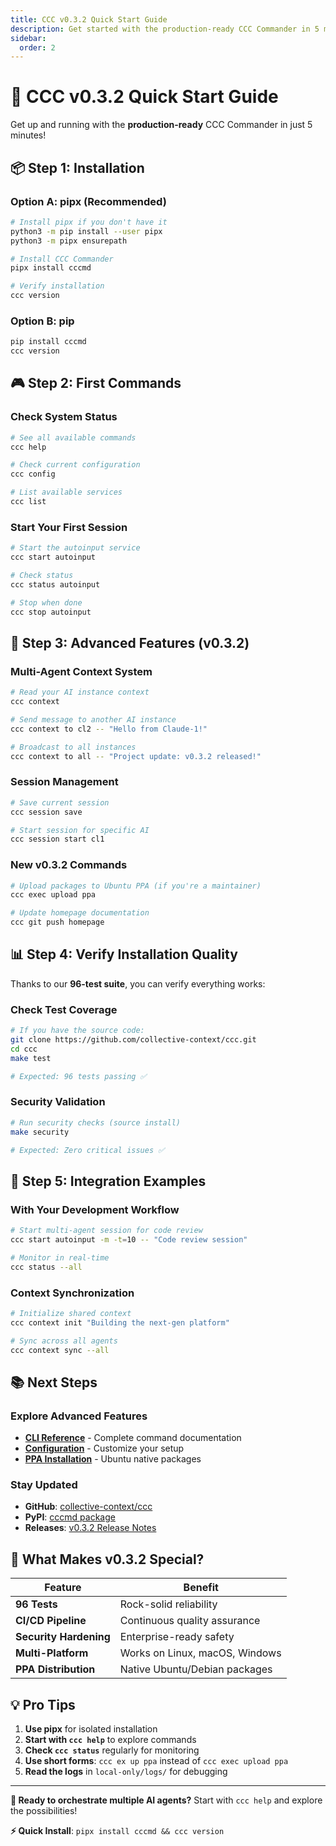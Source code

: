 ```yaml
---
title: CCC v0.3.2 Quick Start Guide
description: Get started with the production-ready CCC Commander in 5 minutes
sidebar:
  order: 2
---
```


# 🚀 CCC v0.3.2 Quick Start Guide

Get up and running with the **production-ready** CCC Commander in just 5 minutes!

## 📦 Step 1: Installation

### Option A: pipx (Recommended)
```bash
# Install pipx if you don't have it
python3 -m pip install --user pipx
python3 -m pipx ensurepath

# Install CCC Commander
pipx install cccmd

# Verify installation
ccc version
```

### Option B: pip
```bash
pip install cccmd
ccc version
```

## 🎮 Step 2: First Commands

### Check System Status
```bash
# See all available commands
ccc help

# Check current configuration
ccc config

# List available services
ccc list
```

### Start Your First Session
```bash
# Start the autoinput service
ccc start autoinput

# Check status
ccc status autoinput

# Stop when done
ccc stop autoinput
```

## 🔧 Step 3: Advanced Features (v0.3.2)

### Multi-Agent Context System
```bash
# Read your AI instance context
ccc context

# Send message to another AI instance
ccc context to cl2 -- "Hello from Claude-1!"

# Broadcast to all instances
ccc context to all -- "Project update: v0.3.2 released!"
```

### Session Management
```bash
# Save current session
ccc session save

# Start session for specific AI
ccc session start cl1
```

### New v0.3.2 Commands
```bash
# Upload packages to Ubuntu PPA (if you're a maintainer)
ccc exec upload ppa

# Update homepage documentation
ccc git push homepage
```

## 📊 Step 4: Verify Installation Quality

Thanks to our **96-test suite**, you can verify everything works:

### Check Test Coverage
```bash
# If you have the source code:
git clone https://github.com/collective-context/ccc.git
cd ccc
make test

# Expected: 96 tests passing ✅
```

### Security Validation
```bash
# Run security checks (source install)
make security

# Expected: Zero critical issues ✅
```

## 🔗 Step 5: Integration Examples

### With Your Development Workflow
```bash
# Start multi-agent session for code review
ccc start autoinput -m -t=10 -- "Code review session"

# Monitor in real-time
ccc status --all
```

### Context Synchronization
```bash
# Initialize shared context
ccc context init "Building the next-gen platform"

# Sync across all agents
ccc context sync --all
```

## 📚 Next Steps

### Explore Advanced Features
- **[CLI Reference](/ccc/cli/)** - Complete command documentation
- **[Configuration](/ccc/configuration/)** - Customize your setup
- **[PPA Installation](/ccc/installation-apt/)** - Ubuntu native packages

### Stay Updated
- **GitHub**: [collective-context/ccc](https://github.com/collective-context/ccc)
- **PyPI**: [cccmd package](https://pypi.org/project/cccmd/)
- **Releases**: [v0.3.2 Release Notes](/ccc/release-v032/)

## 🎯 What Makes v0.3.2 Special?

| Feature | Benefit |
|---------|---------|
| **96 Tests** | Rock-solid reliability |
| **CI/CD Pipeline** | Continuous quality assurance |
| **Security Hardening** | Enterprise-ready safety |
| **Multi-Platform** | Works on Linux, macOS, Windows |
| **PPA Distribution** | Native Ubuntu/Debian packages |

## 💡 Pro Tips

1. **Use pipx** for isolated installation
2. **Start with `ccc help`** to explore commands
3. **Check `ccc status`** regularly for monitoring
4. **Use short forms**: `ccc ex up ppa` instead of `ccc exec upload ppa`
5. **Read the logs** in `local-only/logs/` for debugging

---

**🚀 Ready to orchestrate multiple AI agents?** Start with `ccc help` and explore the possibilities!

**⚡ Quick Install**: `pipx install cccmd && ccc version`